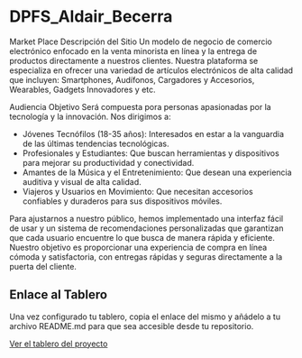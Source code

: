 # DPFS_Aldair_Becerra

Market Place
Descripción del Sitio
Un modelo de negocio de comercio electrónico enfocado en la venta minorista en línea y la entrega de productos directamente a nuestros clientes. Nuestra plataforma se especializa en ofrecer una variedad de artículos electrónicos de alta calidad que incluyen:
Smartphones, Audífonos, Cargadores y Accesorios, Wearables, Gadgets Innovadores y etc.


Audiencia Objetivo
Será compuesta pora personas apasionadas por la tecnología y la innovación. Nos dirigimos a:
  - Jóvenes Tecnófilos (18-35 años): Interesados en estar a la vanguardia de las últimas tendencias tecnológicas.
  - Profesionales y Estudiantes: Que buscan herramientas y dispositivos para mejorar su productividad y conectividad.
  - Amantes de la Música y el Entretenimiento: Que desean una experiencia auditiva y visual de alta calidad.
  - Viajeros y Usuarios en Movimiento: Que necesitan accesorios confiables y duraderos para sus dispositivos móviles.

Para ajustarnos a nuestro público, hemos implementado una interfaz fácil de usar y un sistema de recomendaciones personalizadas que garantizan que cada usuario encuentre lo que busca de manera rápida y eficiente. Nuestro objetivo es proporcionar una experiencia de compra en línea cómoda y satisfactoria, con entregas rápidas y seguras directamente a la puerta del cliente.

## Enlace al Tablero

Una vez configurado tu tablero, copia el enlace del mismo y añádelo a tu archivo README.md para que sea accesible desde tu repositorio.

[Ver el tablero del proyecto](https://github.com/users/Soyalda17/projects/1/views/1)
